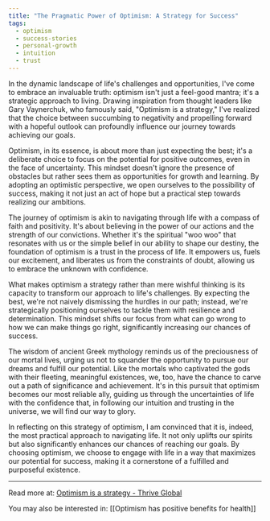 ```yaml
---
title: "The Pragmatic Power of Optimism: A Strategy for Success"
tags:
  - optimism
  - success-stories
  - personal-growth
  - intuition
  - trust
---
```

In the dynamic landscape of life's challenges and opportunities, I've come to embrace an invaluable truth: optimism isn't just a feel-good mantra; it's a strategic approach to living. Drawing inspiration from thought leaders like Gary Vaynerchuk, who famously said, "Optimism is a strategy," I've realized that the choice between succumbing to negativity and propelling forward with a hopeful outlook can profoundly influence our journey towards achieving our goals.

Optimism, in its essence, is about more than just expecting the best; it's a deliberate choice to focus on the potential for positive outcomes, even in the face of uncertainty. This mindset doesn't ignore the presence of obstacles but rather sees them as opportunities for growth and learning. By adopting an optimistic perspective, we open ourselves to the possibility of success, making it not just an act of hope but a practical step towards realizing our ambitions.

The journey of optimism is akin to navigating through life with a compass of faith and positivity. It's about believing in the power of our actions and the strength of our convictions. Whether it's the spiritual "woo woo" that resonates with us or the simple belief in our ability to shape our destiny, the foundation of optimism is a trust in the process of life. It empowers us, fuels our excitement, and liberates us from the constraints of doubt, allowing us to embrace the unknown with confidence.

What makes optimism a strategy rather than mere wishful thinking is its capacity to transform our approach to life's challenges. By expecting the best, we're not naively dismissing the hurdles in our path; instead, we're strategically positioning ourselves to tackle them with resilience and determination. This mindset shifts our focus from what can go wrong to how we can make things go right, significantly increasing our chances of success.

The wisdom of ancient Greek mythology reminds us of the preciousness of our mortal lives, urging us not to squander the opportunity to pursue our dreams and fulfill our potential. Like the mortals who captivated the gods with their fleeting, meaningful existences, we, too, have the chance to carve out a path of significance and achievement. It's in this pursuit that optimism becomes our most reliable ally, guiding us through the uncertainties of life with the confidence that, in following our intuition and trusting in the universe, we will find our way to glory.

In reflecting on this strategy of optimism, I am convinced that it is, indeed, the most practical approach to navigating life. It not only uplifts our spirits but also significantly enhances our chances of reaching our goals. By choosing optimism, we choose to engage with life in a way that maximizes our potential for success, making it a cornerstone of a fulfilled and purposeful existence.

----

Read more at: [Optimism is a strategy - Thrive Global](https://community.thriveglobal.com/optimism-is-a-strategy/)

You may also be interested in: [[Optimism has positive benefits for health]]